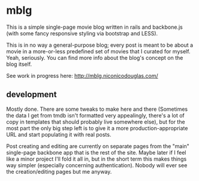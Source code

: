 # mblg #

This is a simple single-page movie blog written in rails and backbone.js (with some fancy responsive styling via bootstrap and LESS).

This is in no way a general-purpose blog; every post is meant to be about a movie in a more-or-less predefined set of movies that I curated for myself. Yeah, seriously. You can find more info about the blog's concept on the blog itself.

See work in progress here:
http://mblg.niconicodouglas.com/

## development ##

Mostly done. There are some tweaks to make here and there (Sometimes the data I get from tmdb isn't formatted very appealingly, there's a lot of copy in templates that should probably live somewhere else), but for the most part the only big step left is to give it a more production-appropriate URL and start populating it with real posts.

Post creating and editing are currently on separate pages from the "main" single-page backbone app that is the rest of the site. Maybe later if I feel like a minor project I'll fold it all in, but in the short term this makes things way simpler (especially concerning authentication). Nobody will ever see the creation/editing pages but me anyway.